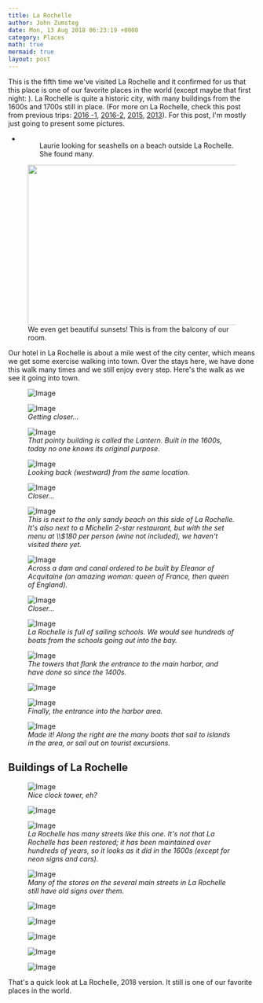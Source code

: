 ```yaml
---
title: La Rochelle
author: John Zumsteg
date: Mon, 13 Aug 2018 06:23:19 +0000
category: Places
math: true
mermaid: true
layout: post
---
```

<!-- wp:paragraph -->
<p>This is the fifth time we've visited La Rochelle and it confirmed for us that this place is one of our favorite places in the world (except maybe that first night: ). La Rochelle is quite a historic city, with many buildings from the 1600s and 1700s still in place. (For more on La Rochelle, check this post from previous trips: <a href="http://zumsteg.us/?p=3602">2016 -1</a>, <a href="http://zumsteg.us/?p=3643">2016-2</a>, <a href="http://zumsteg.us/?p=2542">2015</a>, <a href="http://zumsteg.us/?p=769">2013</a>). For this post, I'm mostly just going to present some pictures.</p>
<!-- /wp:paragraph -->

<!-- wp:gallery -->
<ul class="wp-block-gallery columns-1 is-cropped">
<li class="blocks-gallery-item">
<figure class = "landscape"><img class="wp-image-5208" src="http:/assets/images/2018/08/DSC05717.jpg" alt="" data-id="5208" data-link="http://zumsteg.us/?attachment_id=5208" />
<figcaption>Laurie looking for seashells on a beach outside La Rochelle. She found many.</figcaption>
</figure>
</li>
</ul>
<!-- /wp:gallery -->

<!-- wp:image {"id":5210,"width":580,"height":326} -->
<figure class = "landscape" class="wp-block-image is-resized"><img class="wp-image-5210" src="http:/assets/images/2018/08/DSC07330.jpg" alt="" width="580" height="326" />
<figcaption>We even get beautiful sunsets! This is from the balcony of our room.</figcaption>
</figure>
<!-- /wp:image -->

<!-- wp:paragraph -->
<p>Our hotel in La Rochelle is about a mile west of the city center, which means we get some exercise walking into town. Over the stays here, we have done this walk many times and we still enjoy every step. Here's the walk as we see it going into town.</p>
<p><figure class = "landscape">
	<img src="{{"/assets/images/2018/08/DSC07337.jpg" | prepend: site.baseurl | prepend: site.url }}" alt="Image" />
	<figcaption></figcaption>
</figure>

</p>
<figure class = "landscape">
	<img src="{{"/assets/images/2018/08/DSC07339.jpg" | prepend: site.baseurl | prepend: site.url }}" alt="Image" />
	<figcaption><em>Getting closer...</em></figcaption>
</figure>


<figure class = "landscape">
	<img src="{{"/assets/images/2018/08/DSC07335.jpg" | prepend: site.baseurl | prepend: site.url }}" alt="Image" />
	<figcaption><em>That pointy building is called the Lantern. Built in the 1600s, today no one knows its original purpose.</em></figcaption>
</figure>


<figure class = "landscape">
	<img src="{{"/assets/images/2018/08/DSC07341.jpg" | prepend: site.baseurl | prepend: site.url }}" alt="Image" />
	<figcaption><em>Looking back (westward) from the same location.</em></figcaption>
</figure>


<figure class = "landscape">
	<img src="{{"/assets/images/2018/08/DSC07342.jpg" | prepend: site.baseurl | prepend: site.url }}" alt="Image" />
	<figcaption><em>Closer...</em></figcaption>
</figure>


<figure class = "landscape">
	<img src="{{"/assets/images/2018/08/DSC07343.jpg" | prepend: site.baseurl | prepend: site.url }}" alt="Image" />
	<figcaption><em>This is next to the only sandy beach on this side of La Rochelle. It's also next to a Michelin 2-star restaurant, but with the set menu at \\$180 per person (wine not included), we haven't visited there yet.</em></figcaption>
</figure>


<figure class = "landscape">
	<img src="{{"/assets/images/2018/08/DSC07345.jpg" | prepend: site.baseurl | prepend: site.url }}" alt="Image" />
	<figcaption><em>Across a dam and canal ordered to be built by Eleanor of Acquitaine (an amazing woman: queen of France, then queen of England).</em></figcaption>
</figure>


<figure class = "landscape">
	<img src="{{"/assets/images/2018/08/DSC07346.jpg" | prepend: site.baseurl | prepend: site.url }}" alt="Image" />
	<figcaption><em>Closer...</em></figcaption>
</figure>


<figure class = "landscape">
	<img src="{{"/assets/images/2018/08/DSC07348.jpg" | prepend: site.baseurl | prepend: site.url }}" alt="Image" />
	<figcaption><em>La Rochelle is full of sailing schools. We would see hundreds of boats from the schools going out into the bay.</em></figcaption>
</figure>


<figure class = "landscape">
	<img src="{{"/assets/images/2018/08/DSC07349.jpg" | prepend: site.baseurl | prepend: site.url }}" alt="Image" />
	<figcaption><em>The towers that flank the entrance to the main harbor, and have done so since the 1400s.</em></figcaption>
</figure>


<p><figure class = "landscape">
	<img src="{{"/assets/images/2018/08/DSC07350.jpg" | prepend: site.baseurl | prepend: site.url }}" alt="Image" />
	<figcaption></figcaption>
</figure>

</p>
<figure class = "landscape">
	<img src="{{"/assets/images/2018/08/DSC07351.jpg" | prepend: site.baseurl | prepend: site.url }}" alt="Image" />
	<figcaption><em>Finally, the entrance into the harbor area.</em></figcaption>
</figure>


<figure class = "landscape">
	<img src="{{"/assets/images/2018/08/DSC07353.jpg" | prepend: site.baseurl | prepend: site.url }}" alt="Image" />
	<figcaption><em>Made it! Along the right are the many boats that sail to islands in the area, or sail out on tourist excursions.</em></figcaption>
</figure>


<h2>Buildings of La Rochelle</h2>
<figure class = "portrait">
	<img src="{{"/assets/images/2018/08/DSC07355.jpg" | prepend: site.baseurl | prepend: site.url }}" alt="Image" />
	<figcaption><em>Nice clock tower, eh?</em></figcaption>
</figure>


<p><figure class = "portrait">
	<img src="{{"/assets/images/2018/08/DSC07386.jpg" | prepend: site.baseurl | prepend: site.url }}" alt="Image" />
	<figcaption></figcaption>
</figure>

</p>
<figure class = "portrait">
	<img src="{{"/assets/images/2018/08/DSC07363.jpg" | prepend: site.baseurl | prepend: site.url }}" alt="Image" />
	<figcaption><em>La Rochelle has many streets like this one. It's not that La Rochelle has been restored; it has been maintained over hundreds of years, so it looks as it did in the 1600s (except for neon signs and cars).</em></figcaption>
</figure>


<figure class = "landscape">
	<img src="{{"/assets/images/2018/08/DSC07372.jpg" | prepend: site.baseurl | prepend: site.url }}" alt="Image" />
	<figcaption><em>Many of the stores on the several main streets in La Rochelle still have old signs over them.</em></figcaption>
</figure>


<p><figure class = "landscape">
	<img src="{{"/assets/images/2018/08/DSC07382.jpg" | prepend: site.baseurl | prepend: site.url }}" alt="Image" />
	<figcaption></figcaption>
</figure>

<figure class = "portrait">
	<img src="{{"/assets/images/2018/08/DSC07373.jpg" | prepend: site.baseurl | prepend: site.url }}" alt="Image" />
	<figcaption></figcaption>
</figure>

<figure class = "portrait">
	<img src="{{"/assets/images/2018/08/DSC07380.jpg" | prepend: site.baseurl | prepend: site.url }}" alt="Image" />
	<figcaption></figcaption>
</figure>

</p>
<p><figure class = "portrait">
	<img src="{{"/assets/images/2018/08/DSC07365.jpg" | prepend: site.baseurl | prepend: site.url }}" alt="Image" />
	<figcaption></figcaption>
</figure>

<figure class = "landscape">
	<img src="{{"/assets/images/2018/08/DSC07398.jpg" | prepend: site.baseurl | prepend: site.url }}" alt="Image" />
	<figcaption></figcaption>
</figure>

</p>
<p>That's a quick look at La Rochelle, 2018 version. It still is one of our favorite places in the world.</p>
